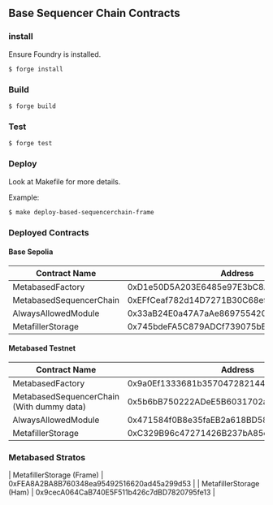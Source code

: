 ## Base Sequencer Chain Contracts

### install

Ensure Foundry is installed.

```shell
$ forge install
```

### Build

```shell
$ forge build
```

### Test

```shell
$ forge test
```

### Deploy

Look at Makefile for more details.

Example:

```shell
$ make deploy-based-sequencerchain-frame
```

### Deployed Contracts

#### Base Sepolia

| Contract Name           | Address                                    |
| ----------------------- | ------------------------------------------ |
| MetabasedFactory        | 0xD1e50D5A203E6485e97E3bC8A951b49aaFC28603 |
| MetabasedSequencerChain | 0xEFfCeaf782d14D7271B30C68e9667cD3B4218553 |
| AlwaysAllowedModule     | 0x33aB24E0a47A7aAe869755420950A6326e3CB9F3 |
| MetafillerStorage       | 0x745bdeFA5C879ADCf739075bB03FD4ecCd03cE22 |

#### Metabased Testnet

| Contract Name                             | Address                                    |
| ----------------------------------------- | ------------------------------------------ |
| MetabasedFactory                          | 0x9a0Ef1333681b357047282144dc06D7DAA1f76Ba |
| MetabasedSequencerChain (With dummy data) | 0x5b6bB750222ADeE5B6031702a08D239f97F3b063 |
| AlwaysAllowedModule                       | 0x471584f0B8e35faEB2a618BD58A62316D8882d63 |
| MetafillerStorage                         | 0xC329B96c47271426B237bA85dF5504375C5cCB28 |

### Metabased Stratos

| MetafillerStorage (Frame) | 0xFEA8A2BA8B760348ea95492516620ad45a299d53 |
| MetafillerStorage (Ham) | 0x9cecA064CaB740E5F511b426c7dBD7820795fe13 |
